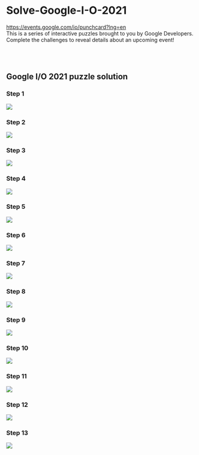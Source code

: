 # Solve-Google-I-O-2021
https://events.google.com/io/punchcard?lng=en
<br />
This is a series of interactive puzzles brought to you by Google Developers. Complete the challenges to reveal details about an upcoming event!

<br /><br />

## Google I/O 2021 puzzle solution
### Step 1
![](https://github.com/amirshnll/Solve-Google-I-O-2021/raw/main/image/step1.png)
### Step 2
![](https://github.com/amirshnll/Solve-Google-I-O-2021/raw/main/image/step2.png)
### Step 3
![](https://github.com/amirshnll/Solve-Google-I-O-2021/raw/main/image/step3.png)
### Step 4
![](https://github.com/amirshnll/Solve-Google-I-O-2021/raw/main/image/step4.png)
### Step 5
![](https://github.com/amirshnll/Solve-Google-I-O-2021/raw/main/image/step5.png)
### Step 6
![](https://github.com/amirshnll/Solve-Google-I-O-2021/raw/main/image/step6.png)
### Step 7
![](https://github.com/amirshnll/Solve-Google-I-O-2021/raw/main/image/step7.png)
### Step 8
![](https://github.com/amirshnll/Solve-Google-I-O-2021/raw/main/image/step8.png)
### Step 9
![](https://github.com/amirshnll/Solve-Google-I-O-2021/raw/main/image/step9.png)
### Step 10
![](https://github.com/amirshnll/Solve-Google-I-O-2021/raw/main/image/step10.png)
### Step 11
![](https://github.com/amirshnll/Solve-Google-I-O-2021/raw/main/image/step11.png)
### Step 12
![](https://github.com/amirshnll/Solve-Google-I-O-2021/raw/main/image/step12.png)
### Step 13
![](https://github.com/amirshnll/Solve-Google-I-O-2021/raw/main/image/step13.png)
